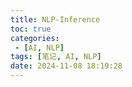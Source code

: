 ```yaml
---
title: NLP-Inference
toc: true
categories:
 - [AI, NLP]
tags: [笔记, AI, NLP]
date: 2024-11-08 18:19:28
---
```


<!-- more -->
